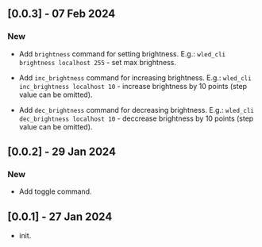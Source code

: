 ## [0.0.3] - 07 Feb 2024

### New
- Add `brightness` command for setting brightness.
E.g.: `wled_cli brightness localhost 255` - set max brightness.

- Add `inc_brightness` command for increasing brightness.
E.g.: `wled_cli inc_brightness localhost 10` - increase brightness by 10 points (step value can be omitted).

- Add `dec_brightness` command for decreasing brightness.
E.g.: `wled_cli dec_brightness localhost 10` - deccrease brightness by 10 points (step value can be omitted).


## [0.0.2] - 29 Jan 2024

### New
- Add toggle command.


## [0.0.1] - 27 Jan 2024

- init.

